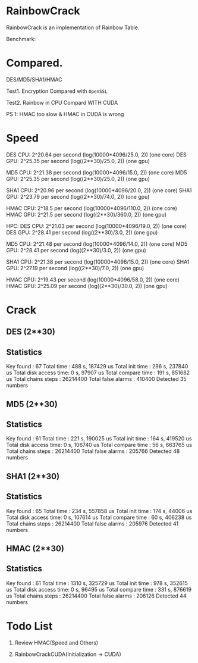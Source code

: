 RainbowCrack
=====

RainbowCrack is an implementation of Rainbow Table.

Benchmark:

Compared. 
====
DES/MD5/SHA1/HMAC

Test1. Encryption Compared with `OpenSSL`

Test2. Rainbow in CPU Compard WITH CUDA

PS 1: HMAC too slow & HMAC in CUDA is wrong

Speed
=====
DES CPU: 2^20.64 per second (log(10000*4096/25.0, 2)) (one core)
DES GPU: 2^25.35 per second (log((2**30)/25.0, 2)) (one gpu)

MD5 CPU: 2^21.38 per second (log(10000*4096/15.0, 2)) (one core)
MD5 GPU: 2^25.35 per second (log((2**30)/25.0, 2)) (one gpu)

SHA1 CPU: 2^20.96 per second (log(10000*4096/20.0, 2)) (one core)
SHA1 GPU: 2^23.79 per second (log((2**30)/74.0, 2)) (one gpu)

HMAC CPU: 2^18.5 per second (log(10000*4096/110.0, 2)) (one core)
HMAC GPU: 2^21.5 per second (log((2**30)/360.0, 2)) (one gpu)

HPC:
DES CPU: 2^21.03 per second (log(10000*4096/19.0, 2)) (one core)
DES GPU: 2^28.41 per second (log((2**30)/3.0, 2)) (one gpu)

MD5 CPU: 2^21.48 per second (log(10000*4096/14.0, 2)) (one core)
MD5 GPU: 2^28.41 per second (log((2**30)/3.0, 2)) (one gpu)

SHA1 CPU: 2^21.38 per second (log(10000*4096/15.0, 2)) (one core)
SHA1 GPU: 2^27.19 per second (log((2**30)/7.0, 2)) (one gpu)

HMAC CPU: 2^19.43 per second (log(10000*4096/58.0, 2)) (one core)
HMAC GPU: 2^25.09 per second (log((2**30)/30.0, 2)) (one gpu)

Crack
=====
DES (2**30)
-------------------------------------------------------
Statistics
-------------------------------------------------------
Key found             : 67
Total time            : 488 s, 187429 us
Total init time       : 296 s, 237840 us
Total disk access time: 0 s, 97907 us
Total compare time    : 191 s, 851682 us
Total chains steps    : 26214400
Total false alarms    : 410400
Detected 35 numbers

MD5 (2**30)
-------------------------------------------------------
Statistics
-------------------------------------------------------
Key found             : 61
Total time            : 221 s, 190025 us
Total init time       : 164 s, 419520 us
Total disk access time: 0 s, 106740 us
Total compare time    : 56 s, 663765 us
Total chains steps    : 26214400
Total false alarms    : 205766
Detected 48 numbers

SHA1 (2**30)
-------------------------------------------------------
Statistics
-------------------------------------------------------
Key found             : 65
Total time            : 234 s, 557858 us
Total init time       : 174 s, 44006 us
Total disk access time: 0 s, 107614 us
Total compare time    : 60 s, 406238 us
Total chains steps    : 26214400
Total false alarms    : 205976
Detected 41 numbers


HMAC (2**30)
-------------------------------------------------------
Statistics
-------------------------------------------------------
Key found             : 61
Total time            : 1310 s, 325729 us
Total init time       : 978 s, 352615 us
Total disk access time: 0 s, 96495 us
Total compare time    : 331 s, 876619 us
Total chains steps    : 26214400
Total false alarms    : 206126
Detected 44 numbers

Todo List
===
1. Review HMAC(Speed and Others)

2. RainbowCrackCUDA(Initialization -> CUDA)